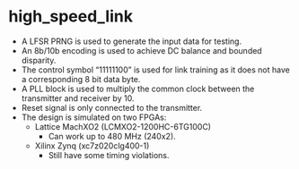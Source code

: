 # high_speed_link

- A LFSR PRNG is used to generate the input data for testing.
- An 8b/10b encoding is used to achieve DC balance and bounded disparity.
- The control symbol “11111100” is used for link training as it does not have a corresponding 8 bit data byte.
- A PLL block is used to multiply the common clock between the transmitter and receiver by 10.
- Reset signal is only connected to the transmitter.
- The design is simulated on two FPGAs:
  - Lattice MachXO2 (LCMXO2-1200HC-6TG100C)
    - Can work up to 480 MHz (240x2).
  - Xilinx Zynq (xc7z020clg400-1)
    - Still have some timing violations.
